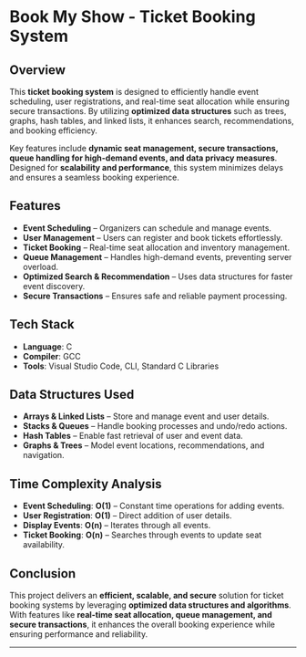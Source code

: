 # Book My Show - Ticket Booking System  

## Overview  
This **ticket booking system** is designed to efficiently handle event scheduling, user registrations, and real-time seat allocation while ensuring secure transactions. By utilizing **optimized data structures** such as trees, graphs, hash tables, and linked lists, it enhances search, recommendations, and booking efficiency.  

Key features include **dynamic seat management, secure transactions, queue handling for high-demand events, and data privacy measures**. Designed for **scalability and performance**, this system minimizes delays and ensures a seamless booking experience.  

## Features  
- **Event Scheduling** – Organizers can schedule and manage events.  
- **User Management** – Users can register and book tickets effortlessly.  
- **Ticket Booking** – Real-time seat allocation and inventory management.  
- **Queue Management** – Handles high-demand events, preventing server overload.  
- **Optimized Search & Recommendation** – Uses data structures for faster event discovery.  
- **Secure Transactions** – Ensures safe and reliable payment processing.  

## Tech Stack  
- **Language**: C  
- **Compiler**: GCC  
- **Tools**: Visual Studio Code, CLI, Standard C Libraries  

## Data Structures Used  
- **Arrays & Linked Lists** – Store and manage event and user details.  
- **Stacks & Queues** – Handle booking processes and undo/redo actions.  
- **Hash Tables** – Enable fast retrieval of user and event data.  
- **Graphs & Trees** – Model event locations, recommendations, and navigation.  

## Time Complexity Analysis  
- **Event Scheduling**: **O(1)** – Constant time operations for adding events.  
- **User Registration**: **O(1)** – Direct addition of user details.  
- **Display Events**: **O(n)** – Iterates through all events.  
- **Ticket Booking**: **O(n)** – Searches through events to update seat availability.  

## Conclusion  
This project delivers an **efficient, scalable, and secure** solution for ticket booking systems by leveraging **optimized data structures and algorithms**. With features like **real-time seat allocation, queue management, and secure transactions**, it enhances the overall booking experience while ensuring performance and reliability.  

---


